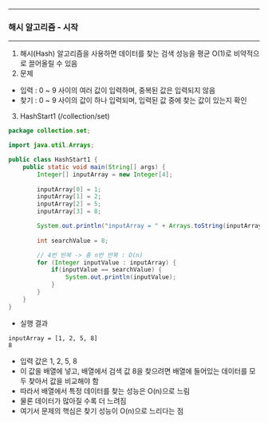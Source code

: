 -----
### 해시 알고리즘 - 시작
-----
1. 해시(Hash) 알고리즘을 사용하면 데이터를 찾는 검색 성능을 평균 O(1)로 비약적으로 끌어올릴 수 있음
2. 문제
  - 입력 : 0 ~ 9 사이의 여러 값이 입력하며, 중복된 값은 입력되지 않음
  - 찾기 : 0 ~ 9 사이의 값이 하나 입력되며, 입력된 값 중에 찾는 값이 있는지 확인

3. HashStart1 (/collection/set)
```java
package collection.set;

import java.util.Arrays;

public class HashStart1 {
    public static void main(String[] args) {
        Integer[] inputArray = new Integer[4];
        
        inputArray[0] = 1;
        inputArray[1] = 2;
        inputArray[2] = 5;
        inputArray[3] = 8;

        System.out.println("inputArray = " + Arrays.toString(inputArray));
    
        int searchValue = 8;

        // 4번 반복 -> 총 n번 반복 : O(n)
        for (Integer inputValue : inputArray) {
            if(inputValue == searchValue) {
                System.out.println(inputValue);
            }
        }
    }
}
```
  - 실행 결과
```
inputArray = [1, 2, 5, 8]
8
```

  - 입력 값은 1, 2, 5, 8
  - 이 값을 배열에 넣고, 배열에서 검색 값 8을 찾으려면 배열에 들어있는 데이터를 모두 찾아서 값을 비교해야 함
  - 따라서 배열에서 특정 데이터를 찾는 성능은 O(n)으로 느림
  - 물론 데이터가 많아질 수록 더 느려짐
  - 여기서 문제의 핵심은 찾기 성능이 O(n)으로 느리다는 점
